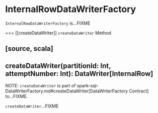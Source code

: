 # InternalRowDataWriterFactory

`InternalRowDataWriterFactory` is...FIXME

=== [[createDataWriter]] `createDataWriter` Method

[source, scala]
----
createDataWriter(partitionId: Int, attemptNumber: Int): DataWriter[InternalRow]
----

NOTE: `createDataWriter` is part of spark-sql-DataWriterFactory.md#createDataWriter[DataWriterFactory Contract] to...FIXME.

`createDataWriter`...FIXME
